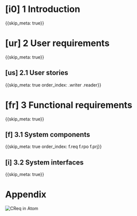 # [i0] 1 Introduction
{{skip_meta: true}}

# [ur] 2 User requirements
{{skip_meta: true}}

## [us] 2.1 User stories
{{skip_meta: true
order_index: .writer .reader}}

# [fr] 3 Functional requirements
{{skip_meta: true}}

## [f] 3.1 System components
{{skip_meta: true
order_index: f.req f.rpo f.prj}}

## [i] 3.2 System interfaces
{{skip_meta: true}}

# Appendix

![CReq in Atom](assets/promo_light.png)
